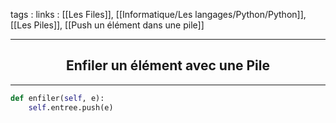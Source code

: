 tags : 
links : [[Les Files]], [[Informatique/Les langages/Python/Python]], [[Les Piles]], [[Push un élément dans une pile]]

****

<h2 style="text-align: center;"> Enfiler un élément avec une Pile </h2>

****


```python
def enfiler(self, e):
	self.entree.push(e)
```